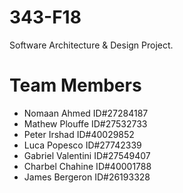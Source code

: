 # 343-F18
Software Architecture &amp; Design Project.

# Team Members
- Nomaan Ahmed ID#27284187
- Mathew Plouffe ID#27532733
- Peter Irshad ID#40029852
- Luca Popesco ID#27742339
- Gabriel Valentini ID#27549407
- Charbel Chahine ID#40001788
- James Bergeron ID#26193328
